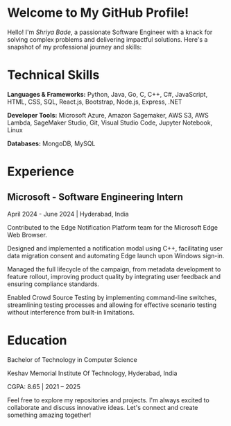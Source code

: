 # Welcome to My GitHub Profile!
Hello! I'm *Shriya Bade*, a passionate Software Engineer with a knack for solving complex problems and delivering impactful solutions. Here's a snapshot of my professional journey and skills:

# Technical Skills
**Languages & Frameworks:** Python, Java, Go, C, C++, C#, JavaScript, HTML, CSS, SQL, React.js, Bootstrap, Node.js, Express, .NET

**Developer Tools:** Microsoft Azure, Amazon Sagemaker, AWS S3, AWS Lambda, SageMaker Studio, Git, Visual Studio Code, Jupyter Notebook, Linux

**Databases:** MongoDB, MySQL
# Experience
## Microsoft - Software Engineering Intern
April 2024 - June 2024 | Hyderabad, India

Contributed to the Edge Notification Platform team for the Microsoft Edge Web Browser.

Designed and implemented a notification modal using C++, facilitating user data migration consent and automating Edge launch upon Windows sign-in.

Managed the full lifecycle of the campaign, from metadata development to feature rollout, improving product quality by integrating user feedback and ensuring compliance standards.

Enabled Crowd Source Testing by implementing command-line switches, streamlining testing processes and allowing for effective scenario testing without interference from built-in limitations.

# Education
Bachelor of Technology in Computer Science

Keshav Memorial Institute Of Technology, Hyderabad, India

CGPA: 8.65 | 2021 – 2025

Feel free to explore my repositories and projects. I'm always excited to collaborate and discuss innovative ideas. Let's connect and create something amazing together!

